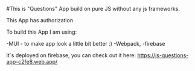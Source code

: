 #This is "Questions" App build on pure JS without any js frameworks.

This App has authorization

To build this App I am using:

-MUI - to make app look a little bit better :)
-Webpack,
-firebase 

It`s deployed on firebase, you can check out it here: https://js-questions-app-c2fe8.web.app/